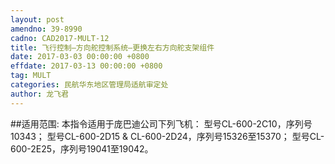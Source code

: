 ```yaml
---
layout: post
amendno: 39-8990
cadno: CAD2017-MULT-12
title: 飞行控制—方向舵控制系统—更换左右方向舵支架组件
date: 2017-03-03 00:00:00 +0800
effdate: 2017-03-13 00:00:00 +0800
tag: MULT
categories: 民航华东地区管理局适航审定处
author: 龙飞君
---
```


##适用范围:
本指令适用于庞巴迪公司下列飞机：
型号CL-600-2C10，序列号10343；
型号CL-600-2D15 & CL-600-2D24，序列号15326至15370；
型号CL-600-2E25，序列号19041至19042。


